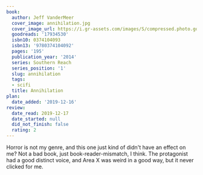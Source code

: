 ```yaml
---
book:
  author: Jeff VanderMeer
  cover_image: annihilation.jpg
  cover_image_url: https://i.gr-assets.com/images/S/compressed.photo.goodreads.com/books/1403941587l/17934530._SX98_.jpg
  goodreads: '17934530'
  isbn10: 0374104093
  isbn13: '9780374104092'
  pages: '195'
  publication_year: '2014'
  series: Southern Reach
  series_position: '1'
  slug: annihilation
  tags:
  - scifi
  title: Annihilation
plan:
  date_added: '2019-12-16'
review:
  date_read: 2019-12-17
  date_started: null
  did_not_finish: false
  rating: 2
---
```


Horror is not my genre, and this one just kind of didn't have an effect on me? Not a bad book, just book-reader-mismatch, I think. The protagonist had a good distinct voice, and Area X was weird in a good way, but it never clicked for me.

